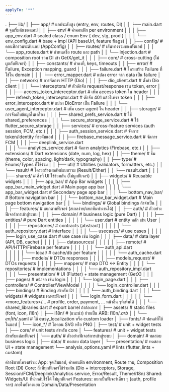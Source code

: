```yaml
---
applyTo: '**'
---
```

.
├── lib/
│   ├── app/                                # แอประดับสูง (entry, env, routes, DI)
│   │   ├── main.dart                       # จุดเริ่มต้นของแอป
│   │   ├── env/                            # ค่าคอนฟิก per environment
│   │   │   ├── app_env.dart                # sealed class / enum Env { dev, stg, prod }
│   │   │   └── env_config.dart             # base + impl (API baseUrl, feature flags)
│   │   ├── config/                         # คอนฟิกรวมระดับแอป (AppConfig)
│   │   ├── routes/                         # เส้นทางรวมของทั้งแอป
│   │   │   └── app_routes.dart             # กำหนดชื่อ route และ path
│   │   └── injection.dart                  # composition root รวม DI เข้า GetX/get_it
│   │
│   ├── core/                               # cross-cutting (ไม่ผูกกับฟีเจอร์)
│   │   ├── constants/                      # ค่าคงที่, keys, timeouts
│   │   ├── error/                          # Failure, Exception mapping, guard
│   │   │   ├── failure.dart                # โครงสร้าง Failure ที่ใช้ใน domain
│   │   │   └── error_mapper.dart           # แปลง error จาก data เป็น failure
│   │   ├── network/                        # การจัดการ HTTP (Dio)
│   │   │   ├── dio_client.dart             # ตั้งค่า Dio client
│   │   │   └── interceptors/               # ตัวดักจับ request/response เช่น token, error
│   │   │       ├── access_token_interceptor.dart   # เพิ่ม access token ใน header
│   │   │       ├── refresh_token_interceptor.dart  # ดักจับ 401 แล้วรีเฟรช token
│   │   │       ├── error_interceptor.dart          # แปลง DioError เป็น Failure
│   │   │       └── user_agent_interceptor.dart     # เพิ่ม user-agent ใน header
│   │   ├── storage/                        # การจัดเก็บข้อมูลในเครื่อง
│   │   │   ├── shared_prefs_service.dart           # ใช้ shared_preferences
│   │   │   └── secure_storage_service.dart         # ใช้ flutter_secure_storage
│   │   ├── services/                       # cross-feature services (auth session, FCM, etc.)
│   │   │   ├── auth_session_service.dart   # จัดการ token/identity ที่ระดับแอป
│   │   │   ├── firebase_message_service.dart   # จัดการ FCM
│   │   │   ├── deeplink_service.dart   
│   │   │   └── analytics_service.dart      # จัดการ analytics (Firebase, etc.)
│   │   ├── extensions/                     # Dart extensions (date, num, log, hex)
│   │   ├── theme/                          # ธีม (theme, color, spacing, light/dark, typography)
│   │   ├── type/                           # Enums/Types ที่ใช้ร่วม
│   │   ├── util/                           # Utilities (validators, formatters, etc.)
│   │   └── result/                         # โครงสร้างผลลัพธ์แบบรวม (Result/Either)
│   │       └── result.dart
│   │
│   ├── shared/                             # สิ่งที่ UI ใช้ร่วมกัน (ไม่ผูกฟีเจอร์)
│   │   ├── widgets/                        # Reusable widgets 
│   │   │   ├── app_bar/                    # App Bar widgets
│   │   │   │   ├── app_bar_main_widget.dart # Main page app bar
│   │   │   │   └── app_bar_widget.dart     # Secondary page app bar
│   │   │   └── bottom_nav_bar/             # Bottom navigation bar 
│   │   │       └── bottom_nav_bar_widget.dart # Main page bottom navigation bar
│   │   └── bindings/                       # Global bindings ถ้าจำเป็น
│   │
│   ├── features/                           # แยกตามฟีเจอร์ (สเกลง่าย/แยกทีมทำงานได้)
│   │   ├── auth/                           # ตัวอย่างฟีเจอร์การเข้าสู่ระบบ
│   │   │   ├── domain/                     # business logic (pure Dart)
│   │   │   │   ├── entities/               # pure Dart entities
│   │   │   │   │   └── user.dart           # entity หลัก เช่น User
│   │   │   │   ├── repositories/           # contracts (abstract)
│   │   │   │   │   └── auth_repository.dart # interface
│   │   │   │   └── usecases/               # use cases
│   │   │   │       ├── login_use_case.dart # use case เช่น login
│   │   │   ├── data/                       # data layer (API, DB, cache)
│   │   │   │   ├── datasources/
│   │   │   │   │   ├── remote/             # API/HTTP/Firebase per feature
│   │   │   │   │   │   └── auth_api.dart   
│   │   │   │   │   └── local/              # cache/db per feature
│   │   │   │   │       └── auth_cache.dart 
│   │   │   │   ├── models/                 # DTOs responses
│   │   │   │   ├── models_request/         # DTOs requests
│   │   │   │   ├── mappers/                # map DTO <-> Entity
│   │   │   │   └── repositories/           # implementations
│   │   │   │       └── auth_repository_impl.dart   
│   │   │   └── presentation/               # UI (Flutter) + state management (GetX)
│   │   │       ├── pages/                  # หน้าจอ เช่น login
│   │   │       │   └── login_page.dart
│   │   │       ├── controllers/            # Controller/ViewModel
│   │   │       │   └── login_controller.dart
│   │   │       ├── bindings/               # Binding สำหรับ DI
│   │   │       │   └── auth_binding.dart
│   │   │       └── widgets/                # widgets เฉพาะฟีเจอร์
│   │   │           └── login_form.dart
│   │   │
│   │   └── <more_features>/...             # profile, order, payment, ... หน้าอื่น ๆที่เพิ่มได้
│   │
│   └── shared_libraries.dart               # export barrel ถ้าต้องการ
│
├── assets/                                 # static files (font, icon, i18n)
│   ├── i18n/                               # (แนะนำ) ย้ายเป็น ARB: l10n/*.arb
│   │   └── en|th/*.yaml                    # ใช้ easy_localization หรือ custom loader
│   ├── fonts/                              # ฟอนต์ที่ใช้ในแอป
│   └── icon_*/                             # ไอคอน SVG หรือ PNG
│
├── test/                                   # unit + widget tests
│   ├── core/                               # unit tests สำหรับ core
│   └── features/                           # unit + widget tests สำหรับแต่ละฟีเจอร์
│       └── auth/                           # ตัวอย่างฟีเจอร์การเข้าสู่ระบบ
│           ├── domain/                     # ทดสอบ business logic
│           ├── data/                       # ทดสอบ data layer
│           └── presentation/               # ทดสอบ UI + state management
└── analysis_options.yaml                   # lints (flutter_lints + custom)

คำอธิบายโครงสร้าง:
App: จุดเริ่มแอป, ค่าคอนฟิก environment, Route รวม, Composition Root (DI)
Core: สิ่งที่ทุกฟีเจอร์ใช้ร่วมกัน (Dio + interceptors, Storage, Session/FCM/Deeplink/Analytics service, Error/Result, Theme/i18n)
Shared: Widgets/UI ที่นำกลับใช้ได้ ไม่ผูกฟีเจอร์
Features: แยกเป็นฟีเจอร์เดี่ยว ๆ (auth, profile ฯลฯ) ภายในยังคงแยก Domain/Data/Presentation

